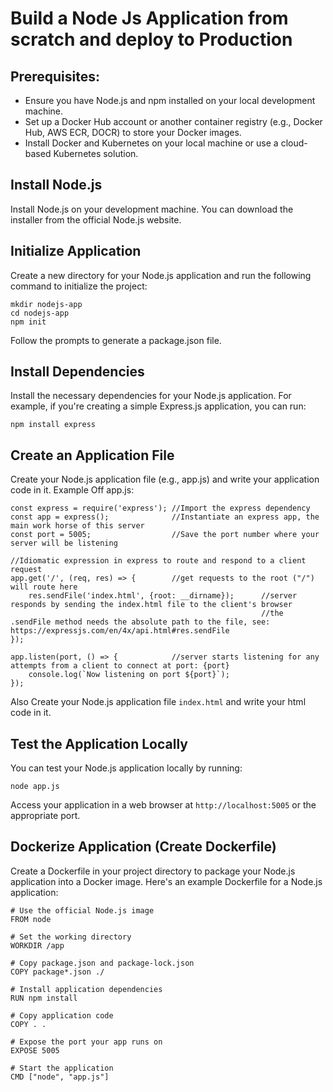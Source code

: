 # Build a Node Js Application from scratch and deploy to Production

## Prerequisites:

* Ensure you have Node.js and npm installed on your local development machine.
* Set up a Docker Hub account or another container registry (e.g., Docker Hub, AWS ECR, DOCR) to store your Docker images.
* Install Docker and Kubernetes on your local machine or use a cloud-based Kubernetes solution.
  
## Install Node.js

Install Node.js on your development machine. You can download the installer from the official Node.js website.

## Initialize Application
Create a new directory for your Node.js application and run the following command to initialize the project:
```
mkdir nodejs-app
cd nodejs-app
npm init
```
Follow the prompts to generate a package.json file.


## Install Dependencies
Install the necessary dependencies for your Node.js application. For example, if you're creating a simple Express.js application, you can run:

```
npm install express
```
## Create an Application File
Create your Node.js application file (e.g., app.js) and write your application code in it.
Example Off app.js:

```
const express = require('express'); //Import the express dependency
const app = express();              //Instantiate an express app, the main work horse of this server
const port = 5005;                  //Save the port number where your server will be listening

//Idiomatic expression in express to route and respond to a client request
app.get('/', (req, res) => {        //get requests to the root ("/") will route here
    res.sendFile('index.html', {root: __dirname});      //server responds by sending the index.html file to the client's browser
                                                        //the .sendFile method needs the absolute path to the file, see: https://expressjs.com/en/4x/api.html#res.sendFile 
});

app.listen(port, () => {            //server starts listening for any attempts from a client to connect at port: {port}
    console.log(`Now listening on port ${port}`); 
});

```
Also Create your Node.js application file `` index.html `` and write your html code in it.

## Test the Application Locally
You can test your Node.js application locally by running:

```
node app.js
```
Access your application in a web browser at `` http://localhost:5005 `` or the appropriate port.

## Dockerize Application (Create Dockerfile)
Create a Dockerfile in your project directory to package your Node.js application into a Docker image. Here's an example Dockerfile for a Node.js application:

```
# Use the official Node.js image
FROM node

# Set the working directory
WORKDIR /app

# Copy package.json and package-lock.json
COPY package*.json ./

# Install application dependencies
RUN npm install

# Copy application code
COPY . .

# Expose the port your app runs on
EXPOSE 5005

# Start the application
CMD ["node", "app.js"]
```
